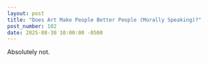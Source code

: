```yaml
---
layout: post
title: "Does Art Make People Better People (Morally Speaking)?"
post_number: 102
date: 2025-08-30 10:00:00 -0500
---
```


Absolutely not.
